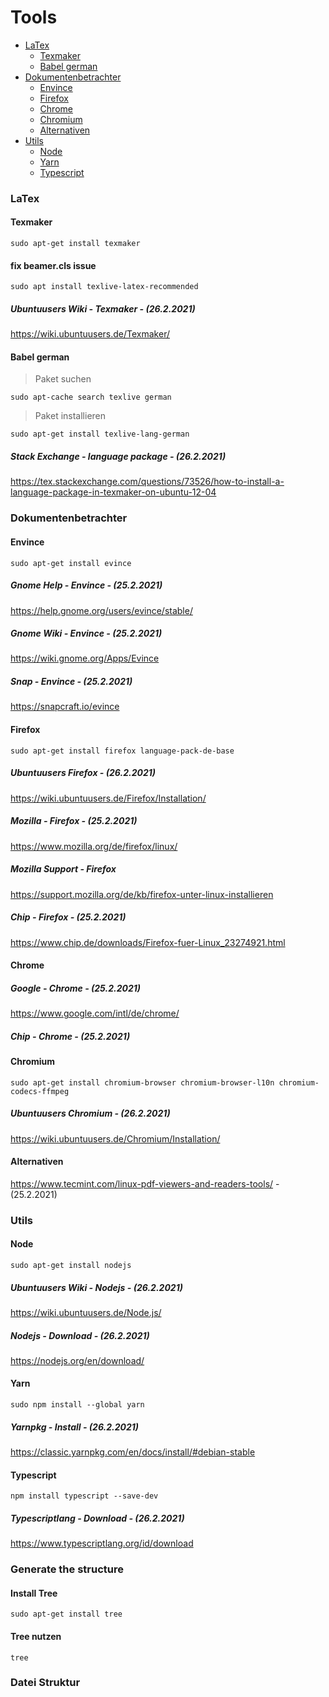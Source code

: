 # Tools

- [LaTex](#latex)
  - [Texmaker](#texmaker)
  - [Babel german](#babel-german)
- [Dokumentenbetrachter](#dokumentenbetrachter)
  - [Envince](#envince)
  - [Firefox](#firefox)
  - [Chrome](#chrome)
  - [Chromium](#chromium)
  - [Alternativen](#alternativen)
- [Utils](#utils)
  - [Node](#node)
  - [Yarn](#yarn)
  - [Typescript](#typescript)

### LaTex

#### Texmaker

```
sudo apt-get install texmaker
```

#### fix beamer.cls issue

```
sudo apt install texlive-latex-recommended
```

##### Ubuntuusers Wiki - Texmaker - (26.2.2021)

https://wiki.ubuntuusers.de/Texmaker/

#### Babel german

> Paket suchen

```
sudo apt-cache search texlive german
```

> Paket installieren

```
sudo apt-get install texlive-lang-german
```

##### Stack Exchange - language package - (26.2.2021)

https://tex.stackexchange.com/questions/73526/how-to-install-a-language-package-in-texmaker-on-ubuntu-12-04

### Dokumentenbetrachter

#### Envince

```
sudo apt-get install evince
```

##### Gnome Help - Envince - (25.2.2021)

https://help.gnome.org/users/evince/stable/

##### Gnome Wiki - Envince - (25.2.2021)

https://wiki.gnome.org/Apps/Evince

##### Snap - Envince - (25.2.2021)

https://snapcraft.io/evince

#### Firefox

```
sudo apt-get install firefox language-pack-de-base
```

##### Ubuntuusers Firefox - (26.2.2021)

https://wiki.ubuntuusers.de/Firefox/Installation/

##### Mozilla - Firefox - (25.2.2021)

https://www.mozilla.org/de/firefox/linux/

##### Mozilla Support - Firefox

https://support.mozilla.org/de/kb/firefox-unter-linux-installieren

##### Chip - Firefox - (25.2.2021)

https://www.chip.de/downloads/Firefox-fuer-Linux_23274921.html

#### Chrome

##### Google - Chrome - (25.2.2021)

https://www.google.com/intl/de/chrome/

##### Chip - Chrome - (25.2.2021)

#### Chromium

```
sudo apt-get install chromium-browser chromium-browser-l10n chromium-codecs-ffmpeg
```

##### Ubuntuusers Chromium - (26.2.2021)

https://wiki.ubuntuusers.de/Chromium/Installation/

#### Alternativen

https://www.tecmint.com/linux-pdf-viewers-and-readers-tools/ - (25.2.2021)

### Utils

#### Node

```
sudo apt-get install nodejs
```

##### Ubuntuusers Wiki - Nodejs - (26.2.2021)

https://wiki.ubuntuusers.de/Node.js/

##### Nodejs - Download - (26.2.2021)

https://nodejs.org/en/download/

#### Yarn

```
sudo npm install --global yarn
```

##### Yarnpkg - Install - (26.2.2021)

https://classic.yarnpkg.com/en/docs/install/#debian-stable

#### Typescript

```
npm install typescript --save-dev
```

##### Typescriptlang - Download - (26.2.2021)

https://www.typescriptlang.org/id/download

### Generate the structure

#### Install Tree

```
sudo apt-get install tree
```

#### Tree nutzen

```
tree
```

### Datei Struktur
